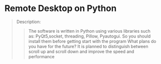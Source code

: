 # Remote Desktop on Python
> Description: 
>> The software is written in Python using various libraries such as: PyQt5,socket, threading, Pillow, Pyautogui. So you should install them before getting start with the program
> What plans do you have for the future? 
>> It is planned to distinguish between scroll up and scroll down and improve the speed and performance
 
